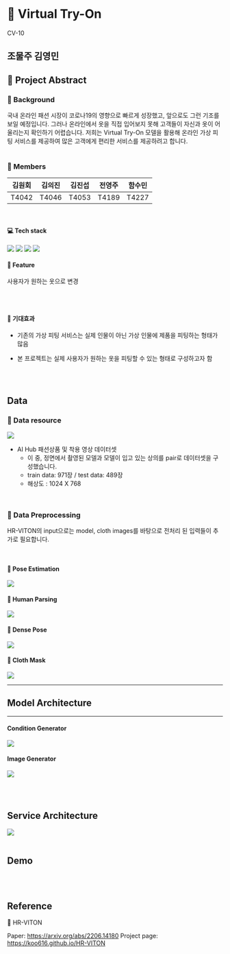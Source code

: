 # :shirt: Virtual Try-On

CV-10
## 조물주 김영민


## :notebook: Project Abstract


### :page_with_curl: Background
국내 온라인 패션 시장이 코로나19의 영향으로 빠르게 성장했고, 앞으로도 그런 기조를 보일 예정입니다. 그러나 온라인에서 옷을 직접 입어보지 못해 고객들이 자신과 옷이 어울리는지 확인하기 어렵습니다. 저희는 Virtual Try-On 모델을 활용해 온라인 가상 피팅 서비스를 제공하여 많은 고객에게 편리한 서비스를 제공하려고 합니다.
<br/><br/>


### :raising_hand: Members
|   김원회   |   김의진   |  김진섭   |  전영주   |  함수민  |
| :--------: | :--------: | :------: | :-------: | :-------: |
|   T4042   |   T4046   |  T4053   |  T4189   |  T4227  |


<br/>

#### :computer: Tech stack

 <img src="https://img.shields.io/badge/Python-3776AB?style=flat&logo=Python&logoColor=white"/>  <img src="https://img.shields.io/badge/PyTorch-EE4C2C?style=flat&logo=PyTorch&logoColor=white"/> <img src="https://img.shields.io/badge/FastAPI-009688?style=flat&logo=FastAPI&logoColor=white"/> <img src="https://img.shields.io/badge/Streamlit-FF4B4B?style=flat&logo=Streamlit&logoColor=white"/>
<br/>

#### :minidisc: Feature
사용자가 원하는 옷으로 변경 

<br/>
<br/>

#### :low_brightness: 기대효과
- 기존의 가상 피팅 서비스는 실제 인물이 아닌 가상 인물에 제품을 피팅하는 형태가 많음


- 본 프로젝트는 실제 사용자가 원하는 옷을 피팅할 수 있는 형태로 구성하고자 함
<br/>
<br/>


## Data


### :black_square_button: Data resource
![](/imgs/aihub.png)
- AI Hub 패션상품 및 착용 영상 데이터셋
    - 이 중, 정면에서 촬영된 모델과 모델이 입고 있는 상의를 pair로 데이터셋을 구성했습니다.
    - train data: 971장 / test data: 489장
    - 해상도 : 1024 X 768
<br/>

### :black_square_button: Data Preprocessing
HR-VITON의 input으로는 model, cloth images를 바탕으로 전처리 된 입력들이 추가로 필요합니다.


<br/>

#### :small_red_triangle_down: Pose Estimation
![](/imgs/openpose_ex.png)
<br/>

#### :small_red_triangle_down: Human Parsing
![](/imgs/humanparse_ex.png)
<br/>

#### :small_red_triangle_down: Dense Pose
![](/imgs/densepose_ex.png)
<br/>

#### :small_red_triangle_down: Cloth Mask
![](/imgs/clothmask_ex.png)
<br/>

---
## Model Architecture
---

#### Condition Generator
![](/imgs/Conditon_Generator.png)


#### Image Generator
![](/imgs/Image_Generator.png)

<br/>
<br/>



## Service Architecture
![](/imgs/service_arc.png)
<br/>
<br/>


## Demo

<br/>
<br/>

## Reference

:small_red_triangle_down: HR-VITON

Paper: https://arxiv.org/abs/2206.14180
Project page: https://koo616.github.io/HR-VITON


<br/>
<br/>
